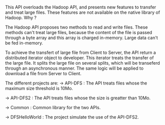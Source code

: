 


This API overloads the Hadoop API, and presents new features to transfer and treat large files. 
These features are not available on the native library of Hadoop. Why ?

The Hadoop API proposes two methods to read and write files. These methods can't treat large files, because 
the content of the file is passed through a byte array and this array is charged in-memory. Large data can't be 
fed in-memory.

To achieve the transfert of large file from Client to Server, the API return a distributed iterator object to developer. 
This iterator treats the transfer of the large file. It splits the large file on several splits, which will be transeferd 
through an asynchronous manner. The same logic will be applied to download a file from Server to Client.

The different projects are:
-> API-DFS       : The API treats files whose the maximum size threshold is 10Mo.

-> API-DFS2      : The API treats files whose the size is greatter than 10Mo.

-> Common        : Common library for the two APIs.

-> DFSHelloWorld : The project simulate the use of the API-DFS2.

